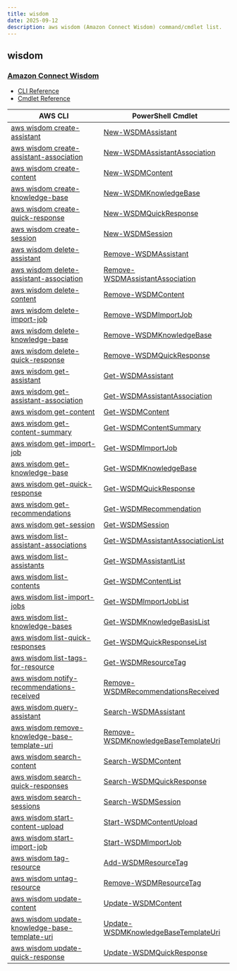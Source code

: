 ```yaml
---
title: wisdom
date: 2025-09-12
description: aws wisdom (Amazon Connect Wisdom) command/cmdlet list.
---
```


## wisdom

### [Amazon Connect Wisdom](https://aws.amazon.com/connect/wisdom/)

* [CLI Reference](https://awscli.amazonaws.com/v2/documentation/api/latest/reference/wisdom/index.html)
* [Cmdlet Reference](https://docs.aws.amazon.com/powershell/latest/reference/items/ConnectWisdomService_cmdlets.html)

|AWS CLI|PowerShell Cmdlet|
|----|----|
|[aws wisdom create-assistant](https://awscli.amazonaws.com/v2/documentation/api/latest/reference/wisdom/create-assistant.html)|[New-WSDMAssistant](https://docs.aws.amazon.com/powershell/latest/reference/items/New-WSDMAssistant.html)|
|[aws wisdom create-assistant-association](https://awscli.amazonaws.com/v2/documentation/api/latest/reference/wisdom/create-assistant-association.html)|[New-WSDMAssistantAssociation](https://docs.aws.amazon.com/powershell/latest/reference/items/New-WSDMAssistantAssociation.html)|
|[aws wisdom create-content](https://awscli.amazonaws.com/v2/documentation/api/latest/reference/wisdom/create-content.html)|[New-WSDMContent](https://docs.aws.amazon.com/powershell/latest/reference/items/New-WSDMContent.html)|
|[aws wisdom create-knowledge-base](https://awscli.amazonaws.com/v2/documentation/api/latest/reference/wisdom/create-knowledge-base.html)|[New-WSDMKnowledgeBase](https://docs.aws.amazon.com/powershell/latest/reference/items/New-WSDMKnowledgeBase.html)|
|[aws wisdom create-quick-response](https://awscli.amazonaws.com/v2/documentation/api/latest/reference/wisdom/create-quick-response.html)|[New-WSDMQuickResponse](https://docs.aws.amazon.com/powershell/latest/reference/items/New-WSDMQuickResponse.html)|
|[aws wisdom create-session](https://awscli.amazonaws.com/v2/documentation/api/latest/reference/wisdom/create-session.html)|[New-WSDMSession](https://docs.aws.amazon.com/powershell/latest/reference/items/New-WSDMSession.html)|
|[aws wisdom delete-assistant](https://awscli.amazonaws.com/v2/documentation/api/latest/reference/wisdom/delete-assistant.html)|[Remove-WSDMAssistant](https://docs.aws.amazon.com/powershell/latest/reference/items/Remove-WSDMAssistant.html)|
|[aws wisdom delete-assistant-association](https://awscli.amazonaws.com/v2/documentation/api/latest/reference/wisdom/delete-assistant-association.html)|[Remove-WSDMAssistantAssociation](https://docs.aws.amazon.com/powershell/latest/reference/items/Remove-WSDMAssistantAssociation.html)|
|[aws wisdom delete-content](https://awscli.amazonaws.com/v2/documentation/api/latest/reference/wisdom/delete-content.html)|[Remove-WSDMContent](https://docs.aws.amazon.com/powershell/latest/reference/items/Remove-WSDMContent.html)|
|[aws wisdom delete-import-job](https://awscli.amazonaws.com/v2/documentation/api/latest/reference/wisdom/delete-import-job.html)|[Remove-WSDMImportJob](https://docs.aws.amazon.com/powershell/latest/reference/items/Remove-WSDMImportJob.html)|
|[aws wisdom delete-knowledge-base](https://awscli.amazonaws.com/v2/documentation/api/latest/reference/wisdom/delete-knowledge-base.html)|[Remove-WSDMKnowledgeBase](https://docs.aws.amazon.com/powershell/latest/reference/items/Remove-WSDMKnowledgeBase.html)|
|[aws wisdom delete-quick-response](https://awscli.amazonaws.com/v2/documentation/api/latest/reference/wisdom/delete-quick-response.html)|[Remove-WSDMQuickResponse](https://docs.aws.amazon.com/powershell/latest/reference/items/Remove-WSDMQuickResponse.html)|
|[aws wisdom get-assistant](https://awscli.amazonaws.com/v2/documentation/api/latest/reference/wisdom/get-assistant.html)|[Get-WSDMAssistant](https://docs.aws.amazon.com/powershell/latest/reference/items/Get-WSDMAssistant.html)|
|[aws wisdom get-assistant-association](https://awscli.amazonaws.com/v2/documentation/api/latest/reference/wisdom/get-assistant-association.html)|[Get-WSDMAssistantAssociation](https://docs.aws.amazon.com/powershell/latest/reference/items/Get-WSDMAssistantAssociation.html)|
|[aws wisdom get-content](https://awscli.amazonaws.com/v2/documentation/api/latest/reference/wisdom/get-content.html)|[Get-WSDMContent](https://docs.aws.amazon.com/powershell/latest/reference/items/Get-WSDMContent.html)|
|[aws wisdom get-content-summary](https://awscli.amazonaws.com/v2/documentation/api/latest/reference/wisdom/get-content-summary.html)|[Get-WSDMContentSummary](https://docs.aws.amazon.com/powershell/latest/reference/items/Get-WSDMContentSummary.html)|
|[aws wisdom get-import-job](https://awscli.amazonaws.com/v2/documentation/api/latest/reference/wisdom/get-import-job.html)|[Get-WSDMImportJob](https://docs.aws.amazon.com/powershell/latest/reference/items/Get-WSDMImportJob.html)|
|[aws wisdom get-knowledge-base](https://awscli.amazonaws.com/v2/documentation/api/latest/reference/wisdom/get-knowledge-base.html)|[Get-WSDMKnowledgeBase](https://docs.aws.amazon.com/powershell/latest/reference/items/Get-WSDMKnowledgeBase.html)|
|[aws wisdom get-quick-response](https://awscli.amazonaws.com/v2/documentation/api/latest/reference/wisdom/get-quick-response.html)|[Get-WSDMQuickResponse](https://docs.aws.amazon.com/powershell/latest/reference/items/Get-WSDMQuickResponse.html)|
|[aws wisdom get-recommendations](https://awscli.amazonaws.com/v2/documentation/api/latest/reference/wisdom/get-recommendations.html)|[Get-WSDMRecommendation](https://docs.aws.amazon.com/powershell/latest/reference/items/Get-WSDMRecommendation.html)|
|[aws wisdom get-session](https://awscli.amazonaws.com/v2/documentation/api/latest/reference/wisdom/get-session.html)|[Get-WSDMSession](https://docs.aws.amazon.com/powershell/latest/reference/items/Get-WSDMSession.html)|
|[aws wisdom list-assistant-associations](https://awscli.amazonaws.com/v2/documentation/api/latest/reference/wisdom/list-assistant-associations.html)|[Get-WSDMAssistantAssociationList](https://docs.aws.amazon.com/powershell/latest/reference/items/Get-WSDMAssistantAssociationList.html)|
|[aws wisdom list-assistants](https://awscli.amazonaws.com/v2/documentation/api/latest/reference/wisdom/list-assistants.html)|[Get-WSDMAssistantList](https://docs.aws.amazon.com/powershell/latest/reference/items/Get-WSDMAssistantList.html)|
|[aws wisdom list-contents](https://awscli.amazonaws.com/v2/documentation/api/latest/reference/wisdom/list-contents.html)|[Get-WSDMContentList](https://docs.aws.amazon.com/powershell/latest/reference/items/Get-WSDMContentList.html)|
|[aws wisdom list-import-jobs](https://awscli.amazonaws.com/v2/documentation/api/latest/reference/wisdom/list-import-jobs.html)|[Get-WSDMImportJobList](https://docs.aws.amazon.com/powershell/latest/reference/items/Get-WSDMImportJobList.html)|
|[aws wisdom list-knowledge-bases](https://awscli.amazonaws.com/v2/documentation/api/latest/reference/wisdom/list-knowledge-bases.html)|[Get-WSDMKnowledgeBasisList](https://docs.aws.amazon.com/powershell/latest/reference/items/Get-WSDMKnowledgeBasisList.html)|
|[aws wisdom list-quick-responses](https://awscli.amazonaws.com/v2/documentation/api/latest/reference/wisdom/list-quick-responses.html)|[Get-WSDMQuickResponseList](https://docs.aws.amazon.com/powershell/latest/reference/items/Get-WSDMQuickResponseList.html)|
|[aws wisdom list-tags-for-resource](https://awscli.amazonaws.com/v2/documentation/api/latest/reference/wisdom/list-tags-for-resource.html)|[Get-WSDMResourceTag](https://docs.aws.amazon.com/powershell/latest/reference/items/Get-WSDMResourceTag.html)|
|[aws wisdom notify-recommendations-received](https://awscli.amazonaws.com/v2/documentation/api/latest/reference/wisdom/notify-recommendations-received.html)|[Remove-WSDMRecommendationsReceived](https://docs.aws.amazon.com/powershell/latest/reference/items/Remove-WSDMRecommendationsReceived.html)|
|[aws wisdom query-assistant](https://awscli.amazonaws.com/v2/documentation/api/latest/reference/wisdom/query-assistant.html)|[Search-WSDMAssistant](https://docs.aws.amazon.com/powershell/latest/reference/items/Search-WSDMAssistant.html)|
|[aws wisdom remove-knowledge-base-template-uri](https://awscli.amazonaws.com/v2/documentation/api/latest/reference/wisdom/remove-knowledge-base-template-uri.html)|[Remove-WSDMKnowledgeBaseTemplateUri](https://docs.aws.amazon.com/powershell/latest/reference/items/Remove-WSDMKnowledgeBaseTemplateUri.html)|
|[aws wisdom search-content](https://awscli.amazonaws.com/v2/documentation/api/latest/reference/wisdom/search-content.html)|[Search-WSDMContent](https://docs.aws.amazon.com/powershell/latest/reference/items/Search-WSDMContent.html)|
|[aws wisdom search-quick-responses](https://awscli.amazonaws.com/v2/documentation/api/latest/reference/wisdom/search-quick-responses.html)|[Search-WSDMQuickResponse](https://docs.aws.amazon.com/powershell/latest/reference/items/Search-WSDMQuickResponse.html)|
|[aws wisdom search-sessions](https://awscli.amazonaws.com/v2/documentation/api/latest/reference/wisdom/search-sessions.html)|[Search-WSDMSession](https://docs.aws.amazon.com/powershell/latest/reference/items/Search-WSDMSession.html)|
|[aws wisdom start-content-upload](https://awscli.amazonaws.com/v2/documentation/api/latest/reference/wisdom/start-content-upload.html)|[Start-WSDMContentUpload](https://docs.aws.amazon.com/powershell/latest/reference/items/Start-WSDMContentUpload.html)|
|[aws wisdom start-import-job](https://awscli.amazonaws.com/v2/documentation/api/latest/reference/wisdom/start-import-job.html)|[Start-WSDMImportJob](https://docs.aws.amazon.com/powershell/latest/reference/items/Start-WSDMImportJob.html)|
|[aws wisdom tag-resource](https://awscli.amazonaws.com/v2/documentation/api/latest/reference/wisdom/tag-resource.html)|[Add-WSDMResourceTag](https://docs.aws.amazon.com/powershell/latest/reference/items/Add-WSDMResourceTag.html)|
|[aws wisdom untag-resource](https://awscli.amazonaws.com/v2/documentation/api/latest/reference/wisdom/untag-resource.html)|[Remove-WSDMResourceTag](https://docs.aws.amazon.com/powershell/latest/reference/items/Remove-WSDMResourceTag.html)|
|[aws wisdom update-content](https://awscli.amazonaws.com/v2/documentation/api/latest/reference/wisdom/update-content.html)|[Update-WSDMContent](https://docs.aws.amazon.com/powershell/latest/reference/items/Update-WSDMContent.html)|
|[aws wisdom update-knowledge-base-template-uri](https://awscli.amazonaws.com/v2/documentation/api/latest/reference/wisdom/update-knowledge-base-template-uri.html)|[Update-WSDMKnowledgeBaseTemplateUri](https://docs.aws.amazon.com/powershell/latest/reference/items/Update-WSDMKnowledgeBaseTemplateUri.html)|
|[aws wisdom update-quick-response](https://awscli.amazonaws.com/v2/documentation/api/latest/reference/wisdom/update-quick-response.html)|[Update-WSDMQuickResponse](https://docs.aws.amazon.com/powershell/latest/reference/items/Update-WSDMQuickResponse.html)|

